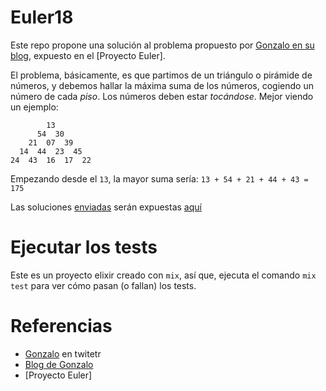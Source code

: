 # Euler18

Este repo propone una solución al problema propuesto por [Gonzalo en su blog], expuesto en el [Proyecto Euler].

El problema, básicamente, es que partimos de un triángulo o pirámide de números, y debemos hallar la máxima suma de los números, cogiendo un número de cada *piso*. Los números deben estar *tocándose*. Mejor viendo un ejemplo:

```
        13
      54  30
    21  07  39
  14  44  23  45
24  43  16  17  22
```

Empezando desde el `13`, la mayor suma sería: `13 + 54 + 21 + 44 + 43 = 175`

Las soluciones [enviadas] serán expuestas [aquí]

# Ejecutar los tests

Este es un proyecto elixir creado con `mix`, así que, ejecuta el comando `mix test` para ver cómo pasan (o fallan) los tests.

# Referencias

- [Gonzalo] en twitetr
- [Blog de Gonzalo]
- [Proyecto Euler]

[Gonzalo en su blog]: http://www.tinselcity.net/book/aprendizaje/ejercicios/euler18
[Proyect Euler]: https://projecteuler.net/
[enviadas]: mailto:kflynn@lpqf.net?subject=[ejercicio]Euler18
[aquí]: http://www.tinselcity.net/book/aprendizaje/soluciones/euler18
[Gonzalo]: https://lapartequefalta.com/
[Blog de Gonzalo]: http://www.tinselcity.net/

